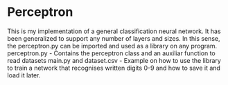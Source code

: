 # Perceptron
This is my implementation of a general classification neural network. It has been generalized to support any number of layers and sizes. In this sense, the perceptron.py can be imported and used as a library on any program.
\
perceptron.py - Contains the perceptron class and an auxiliar function to read datasets
main.py and dataset.csv - Example on how to use the library to train a network that recognises written digits 0-9 and how to save it and load it later.
